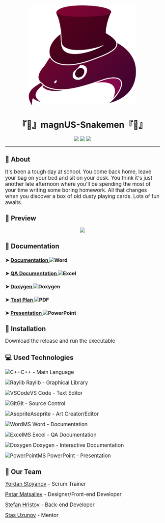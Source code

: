 <p align="center">
<img src= "Documentation/Logo.png" width="350" text-align="center">
</p>
<h1 align = "center"> 『🐍』magnUS-Snakemen『🐍』 </h1>
<p align = "center">
<img src = "https://img.shields.io/github/contributors/YSStoyanov/magnUS-Snakemen?style=for-the-badge">
<img src = "https://img.shields.io/github/repo-size/YSStoyanov20/magnUS-Snakemen?style=for-the-badge">
<img src = "https://img.shields.io/github/last-commit/YSStoyanov20/magnUS-Snakemen?style=for-the-badge">
</p>
<hr>

<h2>📖 About</h2>
<p> <big> It's been a tough day at school. You come back home, leave your bag on your bed and sit on your desk. You think it's just another late afternoon where
you'll be spending the most of your time writing some boring homework. All that changes when you discover a box of old dusty playing cards. Lots of fun awaits. </big> </p>

<h2>🔭 Preview</h2>
<p align = "center">
<img src = "https://i.imgur.com/O6hGqqL.png" width = "750">
</p>


<h2>📄 Documentation</h2>
<h3> ➤ <a href="https://github.com/YSStoyanov20/magnUS-Snakemen/raw/main/Documentation/Documentation.docx">Documentation </a><img src="https://cdn.worldvectorlogo.com/logos/word-1.svg" alt="Word" width="30" height="20"/> </h3>
<h3> ➤ <a href="-------------------------">QA Documentation </a><img src="https://cdn.worldvectorlogo.com/logos/excel-4.svg" alt="Excel" width="30" height="20"/> </h3>
<h3> ➤ <a href="-------------------------">Doxygen </a><img src="https://i.imgur.com/dnS9sDb.png" alt="Doxygen" width="20" height="20"/> </h3>
<h3> ➤ <a href="https://github.com/YSStoyanov20/magnUS-Snakemen/raw/main/Documentation/Test%20Plan.pdf">Test Plan </a><img src="https://cdn.worldvectorlogo.com/logos/adobe-pdf-icon.svg" alt="PDF" width="30" height="20"/> </h3>
<h3> ➤ <a href="https://github.com/YSStoyanov20/magnUS-Snakemen/raw/main/Documentation/magnUS-Snakemen.pptx">Presentation </a><img src="https://cdn.worldvectorlogo.com/logos/powerpoint-2.svg" alt="PowerPoint" width="30" height="20"/> </h3>



<h2>📨 Installation</h2>
<p><big>Download the release and run the executable</big></p>

<h2>💻 Used Technologies</h2>
  <p><big> <img src="https://cdn.worldvectorlogo.com/logos/c.svg" alt="C++" width="30" height="20">C++ - Main Language</big></p>
  <p><big> <img src="https://upload.wikimedia.org/wikipedia/commons/f/f4/Raylib_logo.png" alt=" Raylib" width="20" height="20"> Raylib - Graphical Library</big></p>
  <p><big> <img src="https://cdn.worldvectorlogo.com/logos/visual-studio-code-1.svg" alt="VSCode" width="30" height="20">VS Code - Text Editor</big></p>
  <p><big> <img src="https://cdn.worldvectorlogo.com/logos/git-bash.svg" alt="Git" width="30" height="20">Git - Source Control</big></p>
  <p><big> <img src="https://images-wixmp-ed30a86b8c4ca887773594c2.wixmp.com/f/96dabfd2-9198-4e81-89bc-f65dc34c8613/d98u3ke-ba199350-c726-462e-8690-7d58fde70f70.gif?token=eyJ0eXAiOiJKV1QiLCJhbGciOiJIUzI1NiJ9.eyJzdWIiOiJ1cm46YXBwOjdlMGQxODg5ODIyNjQzNzNhNWYwZDQxNWVhMGQyNmUwIiwiaXNzIjoidXJuOmFwcDo3ZTBkMTg4OTgyMjY0MzczYTVmMGQ0MTVlYTBkMjZlMCIsIm9iaiI6W1t7InBhdGgiOiJcL2ZcLzk2ZGFiZmQyLTkxOTgtNGU4MS04OWJjLWY2NWRjMzRjODYxM1wvZDk4dTNrZS1iYTE5OTM1MC1jNzI2LTQ2MmUtODY5MC03ZDU4ZmRlNzBmNzAuZ2lmIn1dXSwiYXVkIjpbInVybjpzZXJ2aWNlOmZpbGUuZG93bmxvYWQiXX0.2jLbN2fbNkFrVSq1WrM7ByZ5P5FFxAs93Ik2XtptG6Y" alt="Aseprite" width="30" height="20">Aseprite - Art Creator/Editor</big></p>
  <p><big> <img src="https://cdn.worldvectorlogo.com/logos/word-1.svg" alt="Word" width="30" height="20">MS Word - Documentation</big></p>
  <p><big> <img src="https://cdn.worldvectorlogo.com/logos/excel-4.svg" alt="Excel" width="30" height="20">MS Excel - QA Documentation</big></p>
  <p><big> <img src="https://i.imgur.com/dnS9sDb.png" alt="Doxygen" width="20" height="20"> Doxygen - Interactive Documentation</big></p>
  <p><big> <img src="https://cdn.worldvectorlogo.com/logos/powerpoint-2.svg" alt="PowerPoint" width="30" height="20">MS PowerPoint - Presentation</big></p>


<h2>🧍 Our Team</h2>
<p><big><a href="https://github.com/YSStoyanov20">Yordan Stoyanov</a> - Scrum Trainer</big></p>
<p><big><a href="https://github.com/PDMatsaliev20">Petar Matsaliev</a> - Designer/Front-end Developer</big></p>
<p><big><a href="https://github.com/SHHristov20">Stefan Hristov</a> - Back-end Developer</big></p>
<p><big><a href="https://github.com/SSUzunov19">Stas Uzunov</a>  - Mentor</big></p>